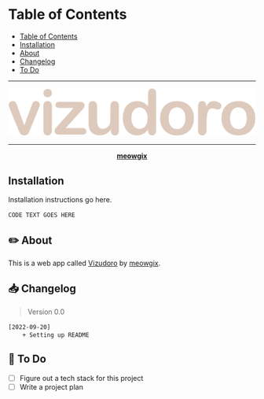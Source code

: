 <p align="center>
  <img src="https://" width="100%" height="300">
</p>

# Table of Contents

- [Table of Contents](#table-of-contents)
- [Installation](#installation)
- [About](#about)
- [Changelog](#changelog)
- [To Do](#todo)

********************

![vizudoro-logo](/images/vizudoro.svg)

********************

<p align="center"><b><a href="https://meowgix.com/">meowgix</a></b></p>

## Installation

Installation instructions go here.

```
CODE TEXT GOES HERE
```

## ✏️ About

This is a web app called [Vizudoro](https://) by [meowgix](https://github.com/meowgix).

## 📥 Changelog

> Version 0.0

```
[2022-09-20] 
    + Setting up README
```

## 📌 To Do

- [ ] Figure out a tech stack for this project
- [ ] Write a project plan